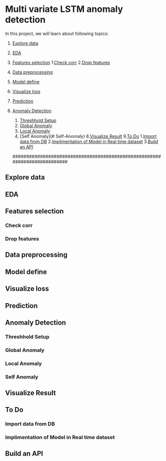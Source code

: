 Multi variate LSTM anomaly detection
======================================

In this project, we will learn about following topics:

1. [Explore data](#Data-explore)
2. [EDA](#EDA)
3. [Features selection](#Feature-selection)
    1.[Check corr](#Check-corr)
    2.[Drop features](#Drop-features)
4. [Data preprocessing](#Data-preprocessing)
5. [Model define](#Model-define)
6. [Visualize loss](#Visualize-Loss)
6. [Prediction](#Prediction)
7. [Anomaly Detection](#Anomaly-Detection)
    1. [Threshhold Setup](#Threshhold-Setup)
    2. [Global Anomaly](#Global-Anomaly)
    3. [Local Anomaly](#Local-Anomaly)
    4. [Self Anomaly](# Self-Anomaly)
8.[Visualize Result](#Visualize)
9.[To Do](#To-DO)
    1.[Import data from DB](#Import-data-from-DB)
    2.[Implimentation of Model in Real time dataset](#Implimentation-of-Model-in-real-time-datset)
    3.[Build an API](#Build-an-API)


    ##########################################################################

## Explore data
## EDA
## Features selection
### Check corr
### Drop features
## Data preprocessing
## Model define
## Visualize loss
## Prediction
## Anomaly Detection
### Threshhold Setup
### Global Anomaly
### Local Anomaly
### Self Anomaly
## Visualize Result
## To Do
### Import data from DB
### Implimentation of Model in Real time dataset
## Build an API